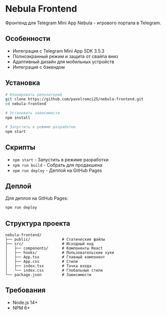 # Nebula Frontend

Фронтенд для Telegram Mini App Nebula - игрового портала в Telegram.

## Особенности

- Интеграция с Telegram Mini App SDK 3.5.3
- Полноэкранный режим и защита от свайпа вниз
- Адаптивный дизайн для мобильных устройств
- Интеграция с бэкендом

## Установка

```bash
# Клонировать репозиторий
git clone https://github.com/pavelromci25/nebula-frontend.git
cd nebula-frontend

# Установить зависимости
npm install

# Запустить в режиме разработки
npm start
```

## Скрипты

- `npm start` - Запустить в режиме разработки
- `npm run build` - Собрать для продакшена
- `npm run deploy` - Деплой на GitHub Pages

## Деплой

Для деплоя на GitHub Pages:

```bash
npm run deploy
```

## Структура проекта

```
nebula-frontend/
├── public/              # Статические файлы
├── src/                 # Исходный код
│   ├── components/      # Компоненты React
│   ├── hooks/           # Пользовательские хуки
│   ├── App.tsx          # Главный компонент
│   ├── App.css          # Стили
│   ├── index.tsx        # Точка входа
│   └── index.css        # Глобальные стили
└── package.json         # Зависимости
```

## Требования

- Node.js 14+
- NPM 6+